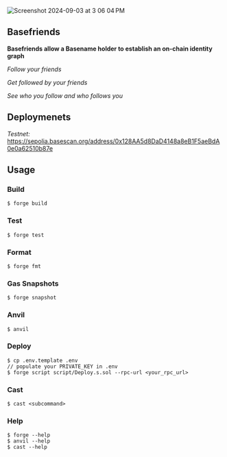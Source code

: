 ![Screenshot 2024-09-03 at 3 06 04 PM](https://github.com/user-attachments/assets/1d8087ea-46bf-477f-ad6e-af211912ba58)

## Basefriends

**Basefriends allow a Basename holder to establish an on-chain identity graph**

*Follow your friends*

*Get followed by your friends*

*See who you follow and who follows you*

## Deploymenets

*Testnet:* https://sepolia.basescan.org/address/0x128AA5d8DaD4148a8eB1F5aeBdA0e0a62510b87e

## Usage

### Build

```shell
$ forge build
```

### Test

```shell
$ forge test
```

### Format

```shell
$ forge fmt
```

### Gas Snapshots

```shell
$ forge snapshot
```

### Anvil

```shell
$ anvil
```

### Deploy

```shell
$ cp .env.template .env
// populate your PRIVATE_KEY in .env
$ forge script script/Deploy.s.sol --rpc-url <your_rpc_url>
```

### Cast

```shell
$ cast <subcommand>
```

### Help

```shell
$ forge --help
$ anvil --help
$ cast --help
```
